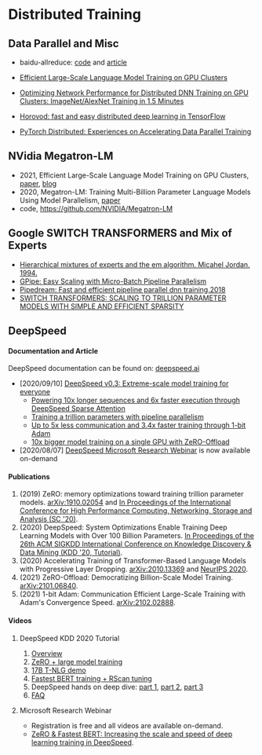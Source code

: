 # Distributed Training


## Data Parallel and Misc 


* baidu-allreduce: [code](https://github.com/baidu-research/baidu-allreduce) and [article](https://www.tomshardware.com/news/baidu-svail-ring-allreduce-library,33691.html) 
* [Efficient Large-Scale Language Model Training on GPU Clusters](https://arxiv.org/abs/2104.04473)
* [Optimizing Network Performance for Distributed DNN Training on GPU Clusters: ImageNet/AlexNet Training in 1.5 Minutes ](https://arxiv.org/abs/1902.06855)


* [Horovod: fast and easy distributed deep learning in TensorFlow](https://arxiv.org/pdf/1802.05799.pdf)
* [PyTorch Distributed: Experiences on Accelerating Data Parallel Training](https://arxiv.org/abs/2006.15704)

## NVidia Megatron-LM


* 2021, Efficient Large-Scale Language Model Training on GPU Clusters, [paper](https://arxiv.org/abs/2104.04473), [blog](https://developer.nvidia.com/blog/scaling-language-model-training-to-a-trillion-parameters-using-megatron)  
* 2020, Megatron-LM: Training Multi-Billion Parameter Language Models Using Model Parallelism, [paper](https://arxiv.org/pdf/1909.08053v4.pdf) 
* code, https://github.com/NVIDIA/Megatron-LM


## Google SWITCH TRANSFORMERS and Mix of Experts

* [Hierarchical mixtures of experts and the em algorithm. Micahel Jordan, 1994. ](https://www.cs.toronto.edu/~hinton/absps/hme.pdf)
* [GPipe: Easy Scaling with Micro-Batch Pipeline Parallelism](https://arxiv.org/abs/1811.06965)
* [Pipedream: Fast and efficient pipeline parallel dnn training.2018](https://arxiv.org/abs/1806.03377)
* [SWITCH TRANSFORMERS: SCALING TO TRILLION PARAMETER MODELS WITH SIMPLE AND EFFICIENT SPARSITY ](https://arxiv.org/abs/2101.03961)


## DeepSpeed


#### Documentation and Article

DeepSpeed documentation can be found on: [deepspeed.ai](https://www.deepspeed.ai/)


* [2020/09/10] [DeepSpeed v0.3: Extreme-scale model training for everyone](https://www.microsoft.com/en-us/research/blog/deepspeed-extreme-scale-model-training-for-everyone/)
  * [Powering 10x longer sequences and 6x faster execution through DeepSpeed Sparse Attention](https://www.deepspeed.ai/news/2020/09/08/sparse-attention-news.html)
  * [Training a trillion parameters with pipeline parallelism](https://www.deepspeed.ai/news/2020/09/08/pipeline-parallelism.html)
  * [Up to 5x less communication and 3.4x faster training through 1-bit Adam](https://www.deepspeed.ai/news/2020/09/08/onebit-adam-news.html)
  * [10x bigger model training on a single GPU with ZeRO-Offload](https://www.deepspeed.ai/news/2020/09/08/ZeRO-Offload.html)
* [2020/08/07] [DeepSpeed Microsoft Research Webinar](https://note.microsoft.com/MSR-Webinar-DeepSpeed-Registration-On-Demand.html) is now available on-demand


#### Publications

1. (2019) ZeRO: memory optimizations toward training trillion parameter models. [arXiv:1910.02054](https://arxiv.org/abs/1910.02054) and [In Proceedings of the International Conference for High Performance Computing, Networking, Storage and Analysis (SC '20)](https://dl.acm.org/doi/10.5555/3433701.3433727).
2. (2020) DeepSpeed: System Optimizations Enable Training Deep Learning Models with Over 100 Billion Parameters. [In Proceedings of the 26th ACM SIGKDD International Conference on Knowledge Discovery & Data Mining (KDD '20, Tutorial)](https://dl.acm.org/doi/10.1145/3394486.3406703).
3. (2020) Accelerating Training of Transformer-Based Language Models with Progressive Layer Dropping. [arXiv:2010.13369](https://arxiv.org/abs/2010.13369) and [NeurIPS 2020](https://proceedings.neurips.cc/paper/2020/hash/a1140a3d0df1c81e24ae954d935e8926-Abstract.html).
4. (2021) ZeRO-Offload: Democratizing Billion-Scale Model Training. [arXiv:2101.06840](https://arxiv.org/abs/2101.06840).
5. (2021) 1-bit Adam: Communication Efficient Large-Scale Training with Adam's Convergence Speed. [arXiv:2102.02888](https://arxiv.org/abs/2102.02888).

#### Videos

1. DeepSpeed KDD 2020 Tutorial
    1. [Overview](https://www.youtube.com/watch?v=CaseqC45DNc&list=PLa85ZdUjfWS21mgibJ2vCvLziprjpKoW0&index=29)
    2. [ZeRO + large model training](https://www.youtube.com/watch?v=y4_bCiAsIAk&list=PLa85ZdUjfWS21mgibJ2vCvLziprjpKoW0&index=28)
    3. [17B T-NLG demo](https://www.youtube.com/watch?v=9V-ZbP92drg&list=PLa85ZdUjfWS21mgibJ2vCvLziprjpKoW0&index=27)
    4. [Fastest BERT training + RScan tuning](https://www.youtube.com/watch?v=o1K-ZG9F6u0&list=PLa85ZdUjfWS21mgibJ2vCvLziprjpKoW0&index=26)
    5. DeepSpeed hands on deep dive: [part 1](https://www.youtube.com/watch?v=_NOk-mBwDYg&list=PLa85ZdUjfWS21mgibJ2vCvLziprjpKoW0&index=92), [part 2](https://www.youtube.com/watch?v=sG6_c4VXLww&list=PLa85ZdUjfWS21mgibJ2vCvLziprjpKoW0&index=94), [part 3](https://www.youtube.com/watch?v=k9yPkBTayos&list=PLa85ZdUjfWS21mgibJ2vCvLziprjpKoW0&index=93)
    6. [FAQ](https://www.youtube.com/watch?v=nsHu6vEgPew&list=PLa85ZdUjfWS21mgibJ2vCvLziprjpKoW0&index=24)

2. Microsoft Research Webinar
    * Registration is free and all videos are available on-demand.
    * [ZeRO & Fastest BERT: Increasing the scale and speed of deep learning training in DeepSpeed](https://note.microsoft.com/MSR-Webinar-DeepSpeed-Registration-On-Demand.html).

